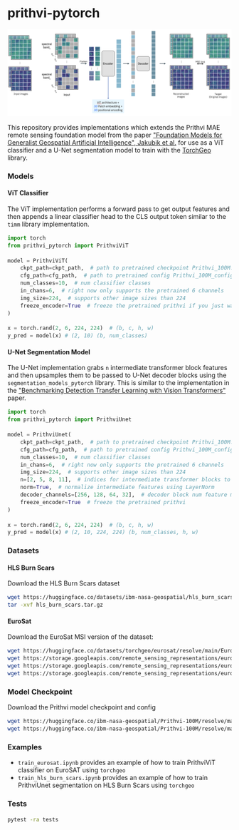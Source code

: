 # prithvi-pytorch

![architecture](assets/arch.png)

This repository provides implementations which extends the Prithvi MAE remote sensing foundation model from the paper ["Foundation Models for Generalist Geospatial Artificial Intelligence", Jakubik et al.](https://arxiv.org/abs/2310.18660) for use as a ViT classifier and a U-Net segmentation model to train with the [TorchGeo](https://github.com/microsoft/torchgeo) library.

### Models

#### ViT Classifier

The ViT implementation performs a forward pass to get output features and then appends a linear classifier head to the CLS output token similar to the `timm` library implementation.

```python
import torch
from prithvi_pytorch import PrithviViT

model = PrithviViT(
    ckpt_path=ckpt_path,  # path to pretrained checkpoint Prithvi_100M.pt
    cfg_path=cfg_path,  # path to pretrained config Prithvi_100M_config.yaml
    num_classes=10,  # num classifier classes
    in_chans=6,  # right now only supports the pretrained 6 channels
    img_size=224,  # supports other image sizes than 224
    freeze_encoder=True  # freeze the pretrained prithvi if you just want to linear probe
)

x = torch.rand(2, 6, 224, 224)  # (b, c, h, w)
y_pred = model(x) # (2, 10) (b, num_classes)
```

#### U-Net Segmentation Model

The U-Net implementation grabs `n` intermediate transformer block features and then upsamples them to be passed to U-Net decoder blocks using the `segmentation_models_pytorch` library. This is similar to the implementation in the ["Benchmarking Detection Transfer Learning with Vision Transformers"](https://arxiv.org/abs/2111.11429) paper.

```python
import torch
from prithvi_pytorch import PrithviUnet

model = PrithviUnet(
    ckpt_path=ckpt_path,  # path to pretrained checkpoint Prithvi_100M.pt
    cfg_path=cfg_path,  # path to pretrained config Prithvi_100M_config.yaml
    num_classes=10,  # num classifier classes
    in_chans=6,  # right now only supports the pretrained 6 channels
    img_size=224,  # supports other image sizes than 224
    n=[2, 5, 8, 11],  # indices for intermediate transformer blocks to pass to decoder
    norm=True,  # normalize intermediate features using LayerNorm
    decoder_channels=[256, 128, 64, 32],  # decoder block num feature maps
    freeze_encoder=True  # freeze the pretrained prithvi
)

x = torch.rand(2, 6, 224, 224)  # (b, c, h, w)
y_pred = model(x) # (2, 10, 224, 224) (b, num_classes, h, w)
```

### Datasets

#### HLS Burn Scars

Download the HLS Burn Scars dataset

```bash
wget https://huggingface.co/datasets/ibm-nasa-geospatial/hls_burn_scars/resolve/main/hls_burn_scars.tar.gz?download=true -O hls_burn_scars.tar.gz
tar -xvf hls_burn_scars.tar.gz
```

#### EuroSat

Download the EuroSat MSI version of the dataset:

```bash
wget https://huggingface.co/datasets/torchgeo/eurosat/resolve/main/EuroSATallBands.zip?download=true -O EuroSATallBands.zip
wget https://storage.googleapis.com/remote_sensing_representations/eurosat-train.txt -O eurosat-train.txt
wget https://storage.googleapis.com/remote_sensing_representations/eurosat-val.txt -O eurosat-val.txt
wget https://storage.googleapis.com/remote_sensing_representations/eurosat-test.txt -O eurosat-test.txt
```

### Model Checkpoint

Download the Prithvi model checkpoint and config

```bash
wget https://huggingface.co/ibm-nasa-geospatial/Prithvi-100M/resolve/main/Prithvi_100M.pt?download=true -O Prithvi_100M.pt
wget https://huggingface.co/ibm-nasa-geospatial/Prithvi-100M/resolve/main/Prithvi_100M_config.yaml?download=true -O Prithvi_100M_config.yaml
```

### Examples

- `train_eurosat.ipynb` provides an example of how to train PrithviViT classifier on EuroSAT using `torchgeo`
- `train_hls_burn_scars.ipynb` provides an example of how to train PrithviUnet segmentation on HLS Burn Scars using `torchgeo`

### Tests

```bash
pytest -ra tests
```
